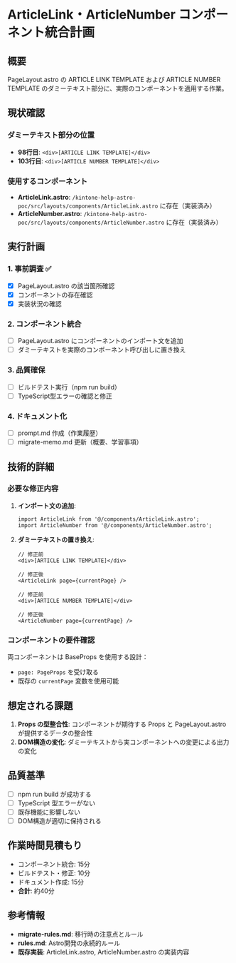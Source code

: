 # ArticleLink・ArticleNumber コンポーネント統合計画

## 概要

PageLayout.astro の ARTICLE LINK TEMPLATE および ARTICLE NUMBER TEMPLATE のダミーテキスト部分に、実際のコンポーネントを適用する作業。

## 現状確認

### ダミーテキスト部分の位置
- **98行目**: `<div>[ARTICLE LINK TEMPLATE]</div>`
- **103行目**: `<div>[ARTICLE NUMBER TEMPLATE]</div>`

### 使用するコンポーネント
- **ArticleLink.astro**: `/kintone-help-astro-poc/src/layouts/components/ArticleLink.astro` に存在（実装済み）
- **ArticleNumber.astro**: `/kintone-help-astro-poc/src/layouts/components/ArticleNumber.astro` に存在（実装済み）

## 実行計画

### 1. 事前調査 ✅
- [x] PageLayout.astro の該当箇所確認
- [x] コンポーネントの存在確認
- [x] 実装状況の確認

### 2. コンポーネント統合
- [ ] PageLayout.astro にコンポーネントのインポート文を追加
- [ ] ダミーテキストを実際のコンポーネント呼び出しに置き換え

### 3. 品質確保
- [ ] ビルドテスト実行（npm run build）
- [ ] TypeScript型エラーの確認と修正

### 4. ドキュメント化
- [ ] prompt.md 作成（作業履歴）
- [ ] migrate-memo.md 更新（概要、学習事項）

## 技術的詳細

### 必要な修正内容

1. **インポート文の追加**:
   ```astro
   import ArticleLink from '@/components/ArticleLink.astro';
   import ArticleNumber from '@/components/ArticleNumber.astro';
   ```

2. **ダミーテキストの置き換え**:
   ```astro
   // 修正前
   <div>[ARTICLE LINK TEMPLATE]</div>
   
   // 修正後
   <ArticleLink page={currentPage} />
   ```

   ```astro
   // 修正前
   <div>[ARTICLE NUMBER TEMPLATE]</div>
   
   // 修正後
   <ArticleNumber page={currentPage} />
   ```

### コンポーネントの要件確認

両コンポーネントは BaseProps を使用する設計：
- `page: PageProps` を受け取る
- 既存の `currentPage` 変数を使用可能

## 想定される課題

1. **Props の型整合性**: コンポーネントが期待する Props と PageLayout.astro が提供するデータの整合性
2. **DOM構造の変化**: ダミーテキストから実コンポーネントへの変更による出力の変化

## 品質基準

- [ ] npm run build が成功する
- [ ] TypeScript 型エラーがない
- [ ] 既存機能に影響しない
- [ ] DOM構造が適切に保持される

## 作業時間見積もり

- コンポーネント統合: 15分
- ビルドテスト・修正: 10分
- ドキュメント作成: 15分
- **合計**: 約40分

## 参考情報

- **migrate-rules.md**: 移行時の注意点とルール
- **rules.md**: Astro開発の永続的ルール
- **既存実装**: ArticleLink.astro, ArticleNumber.astro の実装内容